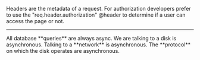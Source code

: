 Headers are the metadata of a request.
For authorization developers prefer to use the "req.header.authorization" @header to determine if a user can access the page or not.

<hr>
All database **queries** are always async. We are talking to a disk is asynchronous.
Talking to a **network** is asynchronous.
The **protocol** on which the disk operates are asynchronous.
